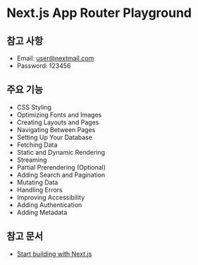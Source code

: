 # Next.js App Router Playground

## 참고 사항

- Email: <user@nextmail.com>
- Password: 123456

## 주요 기능

- CSS Styling
- Optimizing Fonts and Images
- Creating Layouts and Pages
- Navigating Between Pages
- Setting Up Your Database
- Fetching Data
- Static and Dynamic Rendering
- Streaming
- Partial Prerendering (Optional)
- Adding Search and Pagination
- Mutating Data
- Handling Errors
- Improving Accessibility
- Adding Authentication
- Adding Metadata

## 참고 문서

- [Start building with Next.js](https://nextjs.org/learn)

